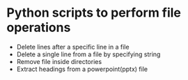 # Python scripts to perform file operations

- Delete lines after a specific line in a file
- Delete a single line from a file by specifying string
- Remove file inside directories
- Extract headings from a powerpoint(pptx) file

